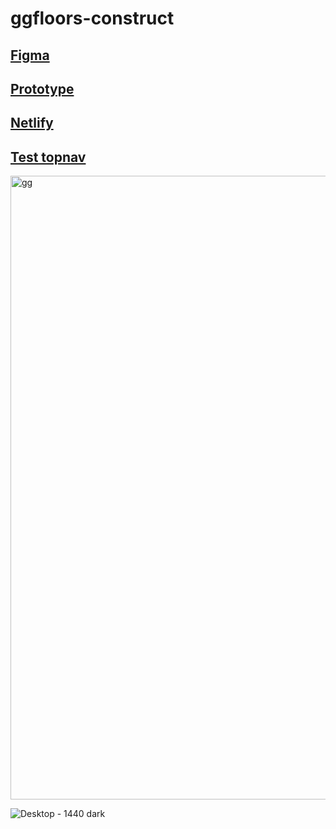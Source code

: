 # ggfloors-construct

## [Figma](https://www.figma.com/file/WaNu2VRizI38ayahXcudom/gg?node-id=0%3A1)

## [Prototype](https://www.figma.com/proto/WaNu2VRizI38ayahXcudom/gg?page-id=0%3A1&type=design&node-id=8-2&viewport=184%2C48%2C0.42&t=LMgmrdpEyy4rErUe-1&scaling=min-zoom&mode=design)

## [Netlify](https://ggfloors-construct.netlify.app)

## [Test topnav](https://ggfloors-construct.netlify.app/socials/)

<img width="998" alt="gg" src="https://github.com/GG-CONSTRUCT/ggfloors-construct/assets/59699177/5f08e0b1-dc45-4182-8ecf-71ee4416c4da">


![Desktop - 1440 dark](https://user-images.githubusercontent.com/59699177/154823221-e87a420f-5290-4448-b301-cabb95308c8f.png)
